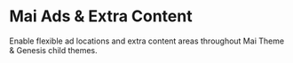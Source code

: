 # Mai Ads & Extra Content
Enable flexible ad locations and extra content areas throughout Mai Theme & Genesis child themes.
